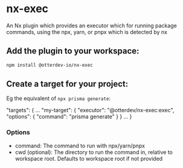 # nx-exec

An Nx plugin which provides an executor which for running package commands, using the npx, yarn, or pnpx which is detected by nx

## Add the plugin to your workspace:

```sh
npm install @otterdev-io/nx-exec
```

## Create a target for your project:

Eg the equivalent of `npx prisma generate`:

"targets": {
	...
  "my-target": {
		"executor": "@otterdev/nx-exec:exec",
		"options": {
			"command": "prisma generate"
		}
	}
	...
}

### Options
- command: The command to run with npx/yarn/pnpx
- cwd (optional): The directory to run the command in, relative to workspace root. Defaults to workspace root if not provided